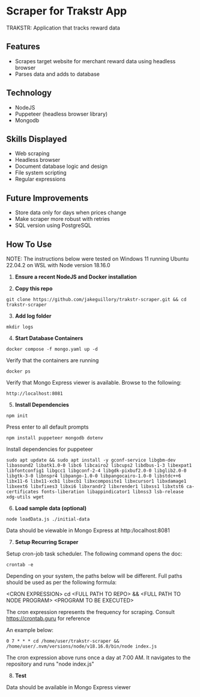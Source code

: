 # Scraper for Trakstr App

TRAKSTR: Application that tracks reward data

## Features

- Scrapes target website for merchant reward data using headless browser
- Parses data and adds to database

## Technology

- NodeJS
- Puppeteer (headless browser library)
- Mongodb

## Skills Displayed

- Web scraping
- Headless browser
- Document database logic and design
- File system scripting
- Regular expressions
  

## Future Improvements

- Store data only for days when prices change
- Make scraper more robust with retries 
- SQL version using PostgreSQL
 
## How To Use

NOTE: The instructions below were tested on Windows 11 running Ubuntu 22.04.2 on WSL with Node version 18.16.0

1. **Ensure a recent NodeJS and Docker installation**

2. **Copy this repo**

```
git clone https://github.com/jakeguillory/trakstr-scraper.git && cd trakstr-scraper
```
3. **Add log folder**

```
mkdir logs
```

4. **Start Database Containers**

```
docker compose -f mongo.yaml up -d
```

Verify that the containers are running

```
docker ps
```

Verify that Mongo Express viewer is available. Browse to the following:

```
http://localhost:8081
```

5. **Install Dependencies**

```
npm init 
```

Press enter to all default prompts

```
npm install puppeteer mongodb dotenv
```

Install dependencies for puppeteer

```
sudo apt update && sudo apt install -y gconf-service libgbm-dev libasound2 libatk1.0-0 libc6 libcairo2 libcups2 libdbus-1-3 libexpat1 libfontconfig1 libgcc1 libgconf-2-4 libgdk-pixbuf2.0-0 libglib2.0-0 libgtk-3-0 libnspr4 libpango-1.0-0 libpangocairo-1.0-0 libstdc++6 libx11-6 libx11-xcb1 libxcb1 libxcomposite1 libxcursor1 libxdamage1 libxext6 libxfixes3 libxi6 libxrandr2 libxrender1 libxss1 libxtst6 ca-certificates fonts-liberation libappindicator1 libnss3 lsb-release xdg-utils wget
```

6. **Load sample data (optional)**

```
node loadData.js ./initial-data
```

Data should be viewable in Mongo Express at http:/localhost:8081

7. **Setup Recurring Scraper**

Setup cron-job task scheduler. The following command opens the doc:

```
crontab -e
```

Depending on your system, the paths below will be different. Full paths should be used as per the following formula: 

\<CRON EXPRESSION> cd \<FULL PATH TO REPO> && \<FULL PATH TO NODE PROGRAM> \<PROGRAM TO BE EXECUTED>

The cron expression represents the frequency for scraping. Consult https://crontab.guru for reference

An example below:

```
0 7 * * * cd /home/user/trakstr-scraper && /home/user/.nvm/versions/node/v18.16.0/bin/node index.js
```

The cron expression above runs once a day at 7:00 AM. It navigates to the repository and runs "node index.js"

8. **Test**

Data should be available in Mongo Express viewer


